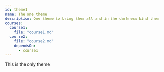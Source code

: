 ```yaml
---
id: theme1
name: The one theme
description: One theme to bring them all and in the darkness bind them
courses:
  course1: 
    file: "course1.md"
  course2:
    file: "course2.md"
    dependsOn:
      - course1
---
```


This is the only theme
